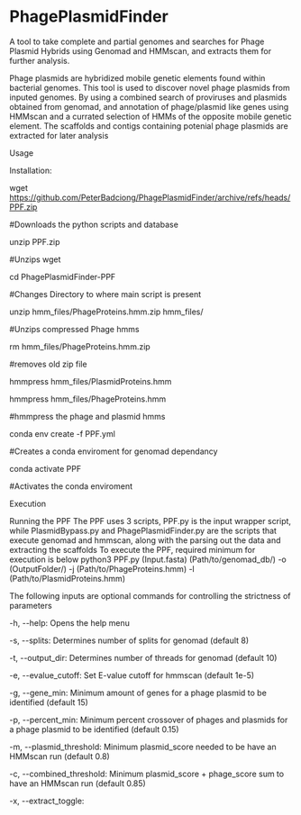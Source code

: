 # PhagePlasmidFinder
A tool to take complete and partial genomes and searches for Phage Plasmid Hybrids using Genomad and HMMscan, and extracts them for further analysis.

Phage plasmids are hybridized mobile genetic elements found within bacterial genomes. This tool is used to discover novel phage plasmids from inputed genomes. By using a combined search of proviruses and plasmids obtained from genomad, and annotation of phage/plasmid like genes using HMMscan and a currated selection of HMMs of the opposite mobile genetic element. The scaffolds and contigs containing potenial phage plasmids are extracted for later analysis  

Usage

Installation:

wget https://github.com/PeterBadciong/PhagePlasmidFinder/archive/refs/heads/PPF.zip

#Downloads the python scripts and database

unzip PPF.zip

#Unzips wget

cd PhagePlasmidFinder-PPF

#Changes Directory to where main script is present

unzip hmm_files/PhageProteins.hmm.zip hmm_files/

#Unzips compressed Phage hmms

rm hmm_files/PhageProteins.hmm.zip

#removes old zip file

hmmpress hmm_files/PlasmidProteins.hmm

hmmpress hmm_files/PhageProteins.hmm

#hmmpress the phage and plasmid hmms

conda env create -f PPF.yml

#Creates a conda enviroment for genomad dependancy

conda activate PPF

#Activates the conda enviroment

Execution

Running the PPF
  The PPF uses 3 scripts, PPF.py is the input wrapper script, while PlasmidBypass.py and PhagePlasmidFinder.py are the scripts that execute genomad and hmmscan, along with the parsing out the data and extracting the scaffolds
  To execute the PPF, required minimum for execution is below
  python3 PPF.py (Input.fasta) (Path/to/genomad_db/) -o (OutputFolder/) -j (Path/to/PhageProteins.hmm) -l (Path/to/PlasmidProteins.hmm) 

  The following inputs are optional commands for controlling the strictness of parameters
  
  -h, --help:
    Opens the help menu
    
  -s, --splits:
    Determines number of splits for genomad (default 8)
    
  -t, --output_dir:
    Determines number of threads for genomad (default 10)
  
  -e, --evalue_cutoff:
    Set E-value cutoff for hmmscan (default 1e-5)
  
  -g, --gene_min:
    Minimum amount of genes for a phage plasmid to be identified (default 15)
    
  -p, --percent_min:
    Minimum percent crossover of phages and plasmids for a phage plasmid to be identified (default 0.15)
    
  -m, --plasmid_threshold:
    Minimum plasmid_score needed to be have an HMMscan run (default 0.8)
  
  -c, --combined_threshold:
    Minimum plasmid_score + phage_score sum to have an HMMscan run (default 0.85)
  
  -x, --extract_toggle:
